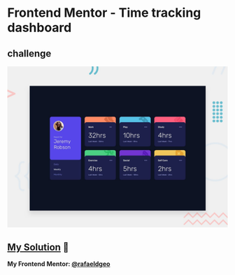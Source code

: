 # Frontend Mentor - Time tracking dashboard
## challenge

![Design preview for the Time tracking dashboard coding challenge](./design/desktop-preview.jpg)

## [My Solution](https://rafaeldgeo.github.io/my-practices-in-the-frontend-mentor/junior/time-tracking-dashboard-main/) 🚀
**My Frontend Mentor: [@rafaeldgeo](https://www.frontendmentor.io/profile/rafaeldgeo)**
